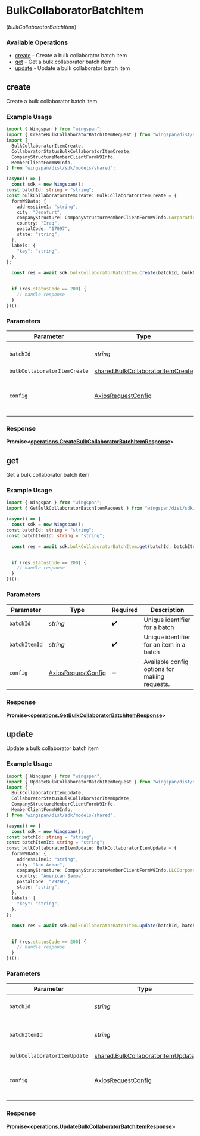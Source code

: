 # BulkCollaboratorBatchItem
(*bulkCollaboratorBatchItem*)

### Available Operations

* [create](#create) - Create a bulk collaborator batch item
* [get](#get) - Get a bulk collaborator batch item
* [update](#update) - Update a bulk collaborator batch item

## create

Create a bulk collaborator batch item

### Example Usage

```typescript
import { Wingspan } from "wingspan";
import { CreateBulkCollaboratorBatchItemRequest } from "wingspan/dist/sdk/models/operations";
import {
  BulkCollaboratorItemCreate,
  CollaboratorStatusBulkCollaboratorItemCreate,
  CompanyStructureMemberClientFormW9Info,
  MemberClientFormW9Info,
} from "wingspan/dist/sdk/models/shared";

(async() => {
  const sdk = new Wingspan();
const batchId: string = "string";
const bulkCollaboratorItemCreate: BulkCollaboratorItemCreate = {
  formW9Data: {
    addressLine1: "string",
    city: "Jenafurt",
    companyStructure: CompanyStructureMemberClientFormW9Info.CorporationC,
    country: "Iraq",
    postalCode: "17097",
    state: "string",
  },
  labels: {
    "key": "string",
  },
};

  const res = await sdk.bulkCollaboratorBatchItem.create(batchId, bulkCollaboratorItemCreate);


  if (res.statusCode == 200) {
    // handle response
  }
})();
```

### Parameters

| Parameter                                                                              | Type                                                                                   | Required                                                                               | Description                                                                            |
| -------------------------------------------------------------------------------------- | -------------------------------------------------------------------------------------- | -------------------------------------------------------------------------------------- | -------------------------------------------------------------------------------------- |
| `batchId`                                                                              | *string*                                                                               | :heavy_check_mark:                                                                     | Unique identifier for a batch                                                          |
| `bulkCollaboratorItemCreate`                                                           | [shared.BulkCollaboratorItemCreate](../../models/shared/bulkcollaboratoritemcreate.md) | :heavy_minus_sign:                                                                     | N/A                                                                                    |
| `config`                                                                               | [AxiosRequestConfig](https://axios-http.com/docs/req_config)                           | :heavy_minus_sign:                                                                     | Available config options for making requests.                                          |


### Response

**Promise<[operations.CreateBulkCollaboratorBatchItemResponse](../../models/operations/createbulkcollaboratorbatchitemresponse.md)>**


## get

Get a bulk collaborator batch item

### Example Usage

```typescript
import { Wingspan } from "wingspan";
import { GetBulkCollaboratorBatchItemRequest } from "wingspan/dist/sdk/models/operations";

(async() => {
  const sdk = new Wingspan();
const batchId: string = "string";
const batchItemId: string = "string";

  const res = await sdk.bulkCollaboratorBatchItem.get(batchId, batchItemId);


  if (res.statusCode == 200) {
    // handle response
  }
})();
```

### Parameters

| Parameter                                                    | Type                                                         | Required                                                     | Description                                                  |
| ------------------------------------------------------------ | ------------------------------------------------------------ | ------------------------------------------------------------ | ------------------------------------------------------------ |
| `batchId`                                                    | *string*                                                     | :heavy_check_mark:                                           | Unique identifier for a batch                                |
| `batchItemId`                                                | *string*                                                     | :heavy_check_mark:                                           | Unique identifier for an item in a batch                     |
| `config`                                                     | [AxiosRequestConfig](https://axios-http.com/docs/req_config) | :heavy_minus_sign:                                           | Available config options for making requests.                |


### Response

**Promise<[operations.GetBulkCollaboratorBatchItemResponse](../../models/operations/getbulkcollaboratorbatchitemresponse.md)>**


## update

Update a bulk collaborator batch item

### Example Usage

```typescript
import { Wingspan } from "wingspan";
import { UpdateBulkCollaboratorBatchItemRequest } from "wingspan/dist/sdk/models/operations";
import {
  BulkCollaboratorItemUpdate,
  CollaboratorStatusBulkCollaboratorItemUpdate,
  CompanyStructureMemberClientFormW9Info,
  MemberClientFormW9Info,
} from "wingspan/dist/sdk/models/shared";

(async() => {
  const sdk = new Wingspan();
const batchId: string = "string";
const batchItemId: string = "string";
const bulkCollaboratorItemUpdate: BulkCollaboratorItemUpdate = {
  formW9Data: {
    addressLine1: "string",
    city: "Ann Arbor",
    companyStructure: CompanyStructureMemberClientFormW9Info.LLCCorporationS,
    country: "American Samoa",
    postalCode: "79266",
    state: "string",
  },
  labels: {
    "key": "string",
  },
};

  const res = await sdk.bulkCollaboratorBatchItem.update(batchId, batchItemId, bulkCollaboratorItemUpdate);


  if (res.statusCode == 200) {
    // handle response
  }
})();
```

### Parameters

| Parameter                                                                              | Type                                                                                   | Required                                                                               | Description                                                                            |
| -------------------------------------------------------------------------------------- | -------------------------------------------------------------------------------------- | -------------------------------------------------------------------------------------- | -------------------------------------------------------------------------------------- |
| `batchId`                                                                              | *string*                                                                               | :heavy_check_mark:                                                                     | Unique identifier for a batch                                                          |
| `batchItemId`                                                                          | *string*                                                                               | :heavy_check_mark:                                                                     | Unique identifier for an item in a batch                                               |
| `bulkCollaboratorItemUpdate`                                                           | [shared.BulkCollaboratorItemUpdate](../../models/shared/bulkcollaboratoritemupdate.md) | :heavy_minus_sign:                                                                     | N/A                                                                                    |
| `config`                                                                               | [AxiosRequestConfig](https://axios-http.com/docs/req_config)                           | :heavy_minus_sign:                                                                     | Available config options for making requests.                                          |


### Response

**Promise<[operations.UpdateBulkCollaboratorBatchItemResponse](../../models/operations/updatebulkcollaboratorbatchitemresponse.md)>**

